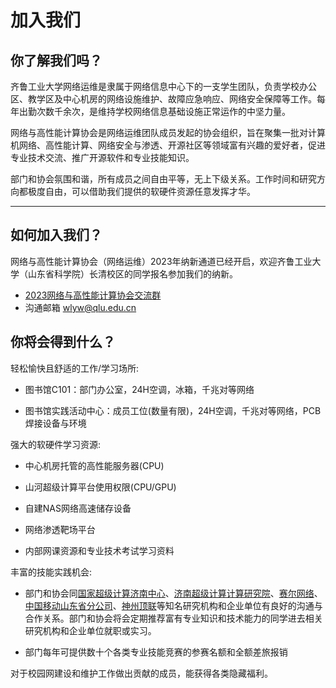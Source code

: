 # 加入我们

## 你了解我们吗？

齐鲁工业大学网络运维是隶属于网络信息中心下的一支学生团队，负责学校办公区、教学区及中心机房的网络设施维护、故障应急响应、网络安全保障等工作。每年出勤次数千余次，是维持学校网络信息基础设施正常运作的中坚力量。

网络与高性能计算协会是网络运维团队成员发起的协会组织，旨在聚集一批对计算机网络、高性能计算、网络安全与渗透、开源社区等领域富有兴趣的爱好者，促进专业技术交流、推广开源软件和专业技能知识。

部门和协会氛围和谐，所有成员之间自由平等，无上下级关系。工作时间和研究方向都极度自由，可以借助我们提供的软硬件资源任意发挥才华。

---

## 如何加入我们？

网络与高性能计算协会（网络运维）2023年纳新通道已经开启，欢迎齐鲁工业大学（山东省科学院）长清校区的同学报名参加我们的纳新。  

- [2023网络与高性能计算协会交流群](http://qm.qq.com/cgi-bin/qm/qr?_wv=1027&k=SmdETc0KEXBIFRw3FbeWs1tNhQD7YXH_&authKey=kcW0U3K%2FG3aFjPRyUmFqTNs7CKzoHU6p1Y33A9ldRu9S4dC2UCc%2BoTPqn9gEVOz0&noverify=0&group_code=725386079)
- 沟通邮箱 [wlyw@qlu.edu.cn](mailto:wlyw@qlu.edu.cn)

## 你将会得到什么？

轻松愉快且舒适的工作/学习场所:

- 图书馆C101：部门办公室，24H空调，冰箱，千兆对等网络

- 图书馆实践活动中心：成员工位(数量有限)，24H空调，千兆对等网络，PCB焊接设备与环境

强大的软硬件学习资源:

- 中心机房托管的高性能服务器(CPU)

- 山河超级计算平台使用权限(CPU/GPU)

- 自建NAS网络高速储存设备

- 网络渗透靶场平台

- 内部网课资源和专业技术考试学习资料

丰富的技能实践机会:

- 部门和协会同[国家超级计算济南中心](http://www.nsccjn.cn/)、[济南超级计算计算研究院](https://www.jnist.cn/)、[赛尔网络](https://www.cernet.com)、[中国移动山东省分公司](https://www。10086.cn)、[神州顶联](https://www.toplion.com.cn)等知名研究机构和企业单位有良好的沟通与合作关系。部门和协会将会定期推荐富有专业知识和技术能力的同学进去相关研究机构和企业单位就职或实习。

- 部门每年可提供数十个各类专业技能竞赛的参赛名额和全额差旅报销

对于校园网建设和维护工作做出贡献的成员，能获得各类隐藏福利。
